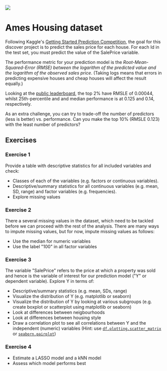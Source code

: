 ![](https://storage.googleapis.com/kaggle-competitions/kaggle/5407/media/housesbanner.png)

# Ames Housing dataset

Following Kaggle's [Getting Started Prediction Competition](https://www.kaggle.com/c/house-prices-advanced-regression-techniques/overview), the goal for this discover project is to predict the sales price for each house. For each Id in the test set, you must predict the value of the SalePrice variable. 

The performance metric for your prediction model is the _Root-Mean-Squared-Error (RMSE) between the logarithm of the predicted value and the logarithm of the observed sales price_. (Taking logs means that errors in predicting expensive houses and cheap houses will affect the result equally.)

Looking at the [public leaderboard](https://www.kaggle.com/c/house-prices-advanced-regression-techniques/leaderboard), the top 2% have RMSLE of 0.00044, whilst 25th-percentile and and median performance is at 0.125 and 0.14, respectively.

As an extra challenge, you can try to trade-off the number of predictors (less is better) vs. performance. Can you make the top 10% (RMSLE 0.123) with the least number of predictors?

## Exercises

### Exercise 1
Provide a table with descriptive statistics for all included variables and check:
  
  - Classes of each of the variables (e.g. factors or continuous variables).
  - Descriptive/summary statistics for all continuous variables (e.g. mean, SD, range) and factor variables (e.g. frequencies).
  - Explore missing values
  
  
### Exercise 2
There a several missing values in the dataset, which need to be tackled before we can proceed with the rest of the analysis. There are many ways to impute missing values, but for now, impute missing values as follows:

  - Use the median for numeric variables
  - Use the label "100" in all factor variables
  
### Exercise 3
The variable "SalePrice" refers to the price at which a property was sold and hence is the variable of interest for our prediction model ("Y" or dependent variable). Explore Y in terms of:

  - Descriptive/summary statistics (e.g. mean, SDs, range)
  - Visualize the distribution of Y (e.g. matplotlib or seaborn)
  - Visualize the distribution of Y by looking at various subgroups (e.g. create boxplot or scatterplot using matplotlib or seaborn)
  - Look at differences between neigbourhoods
  - Look at differences between housing style
  - Draw a correlation plot to see all correlations between Y and the independent (numeric) variables (Hint: use [`df.plotting.scatter_matrix`](https://pandas.pydata.org/pandas-docs/stable/reference/api/pandas.plotting.scatter_matrix.html) or [`seaborn.pairplot`](https://seaborn.pydata.org/generated/seaborn.pairplot.html))
  
  
### Exercise 4

  - Estimate a LASSO model and a kNN model
  - Assess which model performs best
